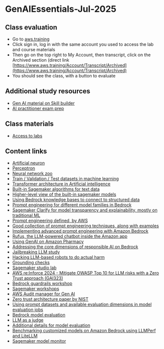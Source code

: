 # GenAIEssentials-Jul-2025
## Class evaluation
- Go to [aws.training](https://www.aws.training/)
- Click sign in, log in with the same account you used to access the lab and course materials
- Then go on the top right to My Account, then transcript, click on the Archived section (direct link [https://www.aws.training/Account/Transcript/Archived](https://www.aws.training/Account/Transcript/Archived)
- You should see the class, with a button to evaluate

## Additional study resources
- [Gen AI material on Skill builder](https://skillbuilder.aws/category/domain/generative-ai?page=1)
- [AI practitioner exam prep](https://aws.amazon.com/certification/certified-ai-practitioner/)


## Class materials
- [Access to labs](https://us-east-1.student.classrooms.aws.training/class/kEgpocEHHUmzum6dAztHUi)

## Content links
- [Artificial neuron](https://en.wikipedia.org/wiki/Artificial_neuron)
- [Perceptron](https://en.wikipedia.org/wiki/Perceptron)
- [Neural network zoo](https://www.asimovinstitute.org/neural-network-zoo/)
- [Train / Validation / Test datasets in machine learning](https://www.v7labs.com/blog/train-validation-test-set)
- [Transformer architecture in Artificial intelligence](https://aws.amazon.com/what-is/transformers-in-artificial-intelligence/)
- [Built-in Sagemaker algorithms for text data](https://docs.aws.amazon.com/sagemaker/latest/dg/algorithms-text.html)
- [Higher-level view of the built-in sagemaker models](https://docs.aws.amazon.com/sagemaker/latest/dg/algos.html)
- [Using Bedrock knowledge bases to connect to structured data](docs.aws.amazon.com/bedrock/latest/userguide/knowledge-base-build-structured.html)
- [Prompt engineering for different model families in Bedrock](https://docs.aws.amazon.com/bedrock/latest/userguide/prompt-engineering-guidelines.html)
- [Sagemaker Clarify for model transparency and explainability, mostly on traditional ML](https://aws.amazon.com/sagemaker-ai/clarify/)
- [Prompt engineering defined, by AWS](https://aws.amazon.com/what-is/prompt-engineering/)
- [Good collection of prompt engineering techniques, along with examples](https://www.promptingguide.ai/)
- [Implementing advanced prompt engineering with Amazon Bedrock](https://aws.amazon.com/blogs/machine-learning/implementing-advanced-prompt-engineering-with-amazon-bedrock/)
- [Rufus, the LLM-powered chatbot inside the Amazon app](https://www.aboutamazon.com/news/retail/how-to-use-amazon-rufus)
- [Using GenAI on Amazon Pharmacy](https://www.aboutamazon.com/news/retail/how-amazon-pharmacy-uses-generative-ai)
- [Addressing the core dimensions of responsible AI on Bedrock](https://aws.amazon.com/blogs/machine-learning/considerations-for-addressing-the-core-dimensions-of-responsible-ai-for-amazon-bedrock-applications/)
- [Jailbreaking LLM study](https://unit42.paloaltonetworks.com/jailbreaking-generative-ai-web-products/)
- [Hacking LLM-based robots to do actual harm](https://blog.seas.upenn.edu/penn-engineering-research-discovers-critical-vulnerabilities-in-ai-enabled-robots-to-increase-safety-and-security/)
- [Grounding checks](https://docs.aws.amazon.com/bedrock/latest/userguide/guardrails-contextual-grounding-check.html)
- [Sagemaker studio lab](https://studiolab.sagemaker.aws/)
- [AWS re:Inforce 2024 - Mitigate OWASP Top 10 for LLM risks with a Zero Trust approach (GAI323)](https://www.youtube.com/watch?v=eOmgoNIC7a0)
- [Bedrock guardrails workshop](https://catalog.workshops.aws/bedrockguard/en-US)
- [Sagemaker workshops](https://www.workshops.aws/categories/SageMaker)
- [AWS Audit manager for Gen AI](https://aws.amazon.com/blogs/mt/aws-audit-manager-launches-aws-best-practices-framework-for-generative-ai/)
- [Zero trust architecture paper by NIST](https://www.nist.gov/publications/zero-trust-architecture)
- [Using prompt datasets and available evaluation dimensions in model evaluation jobs](https://docs.aws.amazon.com/sagemaker/latest/dg/clarify-foundation-model-evaluate-overview.html)
- [Bedrock model evaluation](https://aws.amazon.com/blogs/aws/amazon-bedrock-model-evaluation-is-now-generally-available/)
- [LLM as a judge](https://aws.amazon.com/blogs/machine-learning/llm-as-a-judge-on-amazon-bedrock-model-evaluation/)
- [Additional details for model evaluation](https://aws.amazon.com/blogs/aws/evaluate-compare-and-select-the-best-foundation-models-for-your-use-case-in-amazon-bedrock-preview/)
- [Benchmarking customized models on Amazon Bedrock using LLMPerf and LiteLLM](https://aws.amazon.com/blogs/machine-learning/benchmarking-customized-models-on-amazon-bedrock-using-llmperf-and-litellm/)
- [Sagemaker model monitor](https://docs.aws.amazon.com/sagemaker/latest/dg/model-monitor.html)

